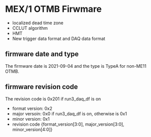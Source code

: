 # MEX/1 OTMB Firwmare
   - localized dead time zone
   - CCLUT algorithm 
   - HMT
   - New trigger data format and DAQ data format

## firmware date and type
The firmware date is 2021-09-04 and the type is TypeA for non-ME11 OTMB. 

## firmware revision code
The revision code is 0x201 if run3_daq_df is on
   - format version: 0x2
   - major versoin: 0x0 if run3_daq_df is on, otherwise is 0x1
   - minor version: 0x1
   - revision code {format_version[3:0], major_version[3:0], minor_version[4:0]}
